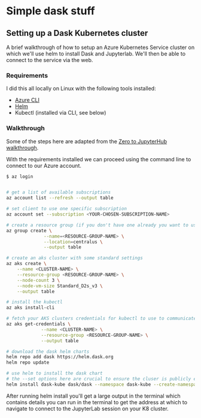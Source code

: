 # Simple dask stuff


## Setting up a Dask Kubernetes cluster

A brief walkthrough of how to setup an Azure Kubernetes Service cluster on which we'll use helm to install Dask and Jupyterlab. We'll then be able to connect to the service via the web.

### Requirements

I did this all locally on Linux with the following tools installed:
- [Azure CLI](https://docs.microsoft.com/en-us/cli/azure/install-azure-cli)
- [Helm](https://helm.sh/docs/intro/install/)
- Kubectl (installed via CLI, see below)

### Walkthrough

Some of the steps here are adapted from the [Zero to JupyterHub walkthrough](https://zero-to-jupyterhub.readthedocs.io/en/latest/microsoft/step-zero-azure.html). 

With the requirements installed we can proceed using the command line to connect to our Azure account.

```bash
$ az login
```


```bash

# get a list of available subscriptions
az account list --refresh --output table

# set client to use one specific subscription
az account set --subscription <YOUR-CHOSEN-SUBSCRIPTION-NAME>

# create a resource group (if you don't have one already you want to use)
az group create \
              --name=<RESOURCE-GROUP-NAME> \
              --location=centralus \
              --output table

# create an aks cluster with some standard settings
az aks create \
    --name <CLUSTER-NAME> \
    --resource-group <RESOURCE-GROUP-NAME> \
    --node-count 3 \
    --node-vm-size Standard_D2s_v3 \
    --output table

# install the kubectl
az aks install-cli

# fetch your AKS clusters credentials for kubectl to use to communicate with k8 cluster
az aks get-credentials \
             --name <CLUSTER-NAME> \
             --resource-group <RESOURCE-GROUP-NAME> \
             --output table

# download the dask helm charts
helm repo add dask https://helm.dask.org
helm repo update

# use helm to install the dask chart
# the --set options here are crucial to ensure the cluser is publicly exposed
helm install dask-kube dask/dask --namespace dask-kube --create-namespace --set scheduler.serviceType=LoadBalancer --set jupyter.serviceType=LoadBalancer

```

After running helm install you'll get a large output in the terminal which contains details you can run in the terminal to get the address at which to navigate to connect to the JupyterLab session on your K8 cluster.